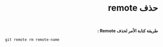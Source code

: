 <div dir="rtl">

# حذف remote


<br>

**طريقة كتابة الأمر لحذف Remote :**

<div dir="ltr">

```
git remote rm remote-name
```
</div>

</div>